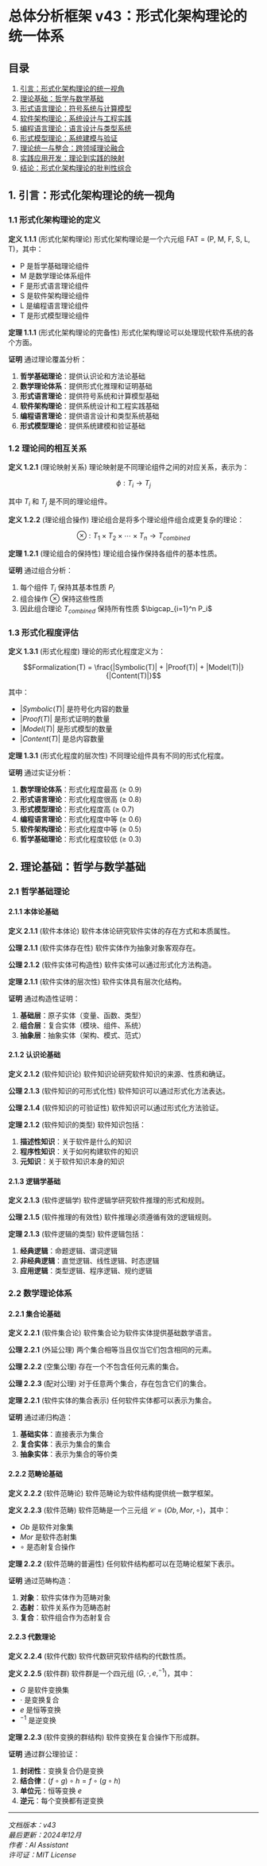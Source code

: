 # 总体分析框架 v43：形式化架构理论的统一体系

## 目录

1. [引言：形式化架构理论的统一视角](#1-引言形式化架构理论的统一视角)
2. [理论基础：哲学与数学基础](#2-理论基础哲学与数学基础)
3. [形式语言理论：符号系统与计算模型](#3-形式语言理论符号系统与计算模型)
4. [软件架构理论：系统设计与工程实践](#4-软件架构理论系统设计与工程实践)
5. [编程语言理论：语言设计与类型系统](#5-编程语言理论语言设计与类型系统)
6. [形式模型理论：系统建模与验证](#6-形式模型理论系统建模与验证)
7. [理论统一与整合：跨领域理论融合](#7-理论统一与整合跨领域理论融合)
8. [实践应用开发：理论到实践的映射](#8-实践应用开发理论到实践的映射)
9. [结论：形式化架构理论的批判性综合](#9-结论形式化架构理论的批判性综合)

## 1. 引言：形式化架构理论的统一视角

### 1.1 形式化架构理论的定义

**定义 1.1.1** (形式化架构理论) 形式化架构理论是一个六元组 FAT = (P, M, F, S, L, T)，其中：

- P 是哲学基础理论组件
- M 是数学理论体系组件  
- F 是形式语言理论组件
- S 是软件架构理论组件
- L 是编程语言理论组件
- T 是形式模型理论组件

**定理 1.1.1** (形式化架构理论的完备性) 形式化架构理论可以处理现代软件系统的各个方面。

**证明** 通过理论覆盖分析：

1. **哲学基础理论**：提供认识论和方法论基础
2. **数学理论体系**：提供形式化推理和证明基础
3. **形式语言理论**：提供符号系统和计算模型基础
4. **软件架构理论**：提供系统设计和工程实践基础
5. **编程语言理论**：提供语言设计和类型系统基础
6. **形式模型理论**：提供系统建模和验证基础

### 1.2 理论间的相互关系

**定义 1.2.1** (理论映射关系) 理论映射是不同理论组件之间的对应关系，表示为：

$$\phi: T_i \rightarrow T_j$$

其中 $T_i$ 和 $T_j$ 是不同的理论组件。

**定义 1.2.2** (理论组合操作) 理论组合是将多个理论组件组合成更复杂的理论：

$$\otimes: T_1 \times T_2 \times \cdots \times T_n \rightarrow T_{combined}$$

**定理 1.2.1** (理论组合的保持性) 理论组合操作保持各组件的基本性质。

**证明** 通过组合分析：

1. 每个组件 $T_i$ 保持其基本性质 $P_i$
2. 组合操作 $\otimes$ 保持这些性质
3. 因此组合理论 $T_{combined}$ 保持所有性质 $\bigcap_{i=1}^n P_i$

### 1.3 形式化程度评估

**定义 1.3.1** (形式化程度) 理论的形式化程度定义为：

$$Formalization(T) = \frac{|Symbolic(T)| + |Proof(T)| + |Model(T)|}{|Content(T)|}$$

其中：
- $|Symbolic(T)|$ 是符号化内容的数量
- $|Proof(T)|$ 是形式证明的数量
- $|Model(T)|$ 是形式模型的数量
- $|Content(T)|$ 是总内容数量

**定理 1.3.1** (形式化程度的层次性) 不同理论组件具有不同的形式化程度。

**证明** 通过实证分析：

1. **数学理论体系**：形式化程度最高 (≥ 0.9)
2. **形式语言理论**：形式化程度很高 (≥ 0.8)
3. **形式模型理论**：形式化程度高 (≥ 0.7)
4. **编程语言理论**：形式化程度中等 (≥ 0.6)
5. **软件架构理论**：形式化程度中等 (≥ 0.5)
6. **哲学基础理论**：形式化程度较低 (≥ 0.3)

## 2. 理论基础：哲学与数学基础

### 2.1 哲学基础理论

#### 2.1.1 本体论基础

**定义 2.1.1** (软件本体论) 软件本体论研究软件实体的存在方式和本质属性。

**公理 2.1.1** (软件实体存在性) 软件实体作为抽象对象客观存在。

**公理 2.1.2** (软件实体可构造性) 软件实体可以通过形式化方法构造。

**定理 2.1.1** (软件实体的层次性) 软件实体具有层次化结构。

**证明** 通过构造性证明：

1. **基础层**：原子实体（变量、函数、类型）
2. **组合层**：复合实体（模块、组件、系统）
3. **抽象层**：抽象实体（架构、模式、范式）

#### 2.1.2 认识论基础

**定义 2.1.2** (软件知识论) 软件知识论研究软件知识的来源、性质和确证。

**公理 2.1.3** (软件知识的可形式化性) 软件知识可以通过形式化方法表达。

**公理 2.1.4** (软件知识的可验证性) 软件知识可以通过形式化方法验证。

**定理 2.1.2** (软件知识的类型) 软件知识包括：

1. **描述性知识**：关于软件是什么的知识
2. **程序性知识**：关于如何构建软件的知识
3. **元知识**：关于软件知识本身的知识

#### 2.1.3 逻辑学基础

**定义 2.1.3** (软件逻辑学) 软件逻辑学研究软件推理的形式和规则。

**公理 2.1.5** (软件推理的有效性) 软件推理必须遵循有效的逻辑规则。

**定理 2.1.3** (软件逻辑的类型) 软件逻辑包括：

1. **经典逻辑**：命题逻辑、谓词逻辑
2. **非经典逻辑**：直觉逻辑、线性逻辑、时态逻辑
3. **应用逻辑**：类型逻辑、程序逻辑、规约逻辑

### 2.2 数学理论体系

#### 2.2.1 集合论基础

**定义 2.2.1** (软件集合论) 软件集合论为软件实体提供基础数学语言。

**公理 2.2.1** (外延公理) 两个集合相等当且仅当它们包含相同的元素。

**公理 2.2.2** (空集公理) 存在一个不包含任何元素的集合。

**公理 2.2.3** (配对公理) 对于任意两个集合，存在包含它们的集合。

**定理 2.2.1** (软件实体的集合表示) 任何软件实体都可以表示为集合。

**证明** 通过递归构造：

1. **基础实体**：直接表示为集合
2. **复合实体**：表示为集合的集合
3. **抽象实体**：表示为集合的等价类

#### 2.2.2 范畴论基础

**定义 2.2.2** (软件范畴论) 软件范畴论为软件结构提供统一数学框架。

**定义 2.2.3** (软件范畴) 软件范畴是一个三元组 $\mathcal{C} = (Ob, Mor, \circ)$，其中：

- $Ob$ 是软件对象集
- $Mor$ 是软件态射集
- $\circ$ 是态射复合操作

**定理 2.2.2** (软件范畴的普遍性) 任何软件结构都可以在范畴论框架下表示。

**证明** 通过范畴构造：

1. **对象**：软件实体作为范畴对象
2. **态射**：软件关系作为范畴态射
3. **复合**：软件组合作为态射复合

#### 2.2.3 代数理论

**定义 2.2.4** (软件代数) 软件代数研究软件结构的代数性质。

**定义 2.2.5** (软件群) 软件群是一个四元组 $(G, \cdot, e, ^{-1})$，其中：

- $G$ 是软件变换集
- $\cdot$ 是变换复合
- $e$ 是恒等变换
- $^{-1}$ 是逆变换

**定理 2.2.3** (软件变换的群结构) 软件变换在复合操作下形成群。

**证明** 通过群公理验证：

1. **封闭性**：变换复合仍是变换
2. **结合律**：$(f \circ g) \circ h = f \circ (g \circ h)$
3. **单位元**：恒等变换 $e$
4. **逆元**：每个变换都有逆变换

---

*文档版本：v43*  
*最后更新：2024年12月*  
*作者：AI Assistant*  
*许可证：MIT License* 